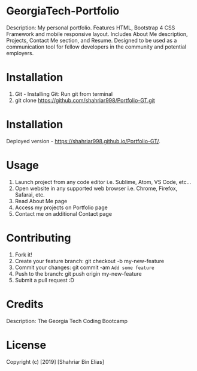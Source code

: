 # GeorgiaTech-Portfolio
Description: My personal portfolio. Features HTML, Bootstrap 4 CSS Framework and mobile responsive layout. Includes About Me description, Projects, Contact Me section, and Resume. Designed to be used as a communication tool for fellow developers in the community and potential employers.

# Installation
1) Git - Installing Git: Run git from terminal
2) git clone https://github.com/shahriar998/Portfolio-GT.git

# Installation
Deployed version - https://shahriar998.github.io/Portfolio-GT/.

# Usage
1) Launch project from any code editor i.e. Sublime, Atom, VS Code, etc...
2) Open website in any supported web browser i.e. Chrome, Firefox, Safarai, etc.
3) Read About Me page
4) Access my projects on Portfolio page
5) Contact me on additional Contact page 

# Contributing
  1. Fork it!
  2. Create your feature branch: git checkout -b my-new-feature
  3. Commit your changes: git commit -am `Add some feature`
  4. Push to the branch: git push origin my-new-feature
  5. Submit a pull request :D
  

# Credits 
Description: The Georgia Tech Coding Bootcamp 

# License

Copyright (c) [2019] [Shahriar Bin Elias]


